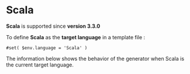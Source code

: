 # Scala

**Scala** is supported since **version 3.3.0**

To define **Scala** as the **target language** in a template file :

```text
#set( $env.language = 'Scala' )
```

The information below shows the behavior of the generator when Scala is the current target language.

